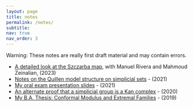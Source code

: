 ```yaml
---
layout: page
title: notes
permalink: /notes/
subtitle:
nav: true
nav_order: 3
---
```

Warning: These notes are really first draft material and may contain errors.

* [A detailed look at the Szczarba map](https://arxiv.org/abs/2305.13638), with Manuel Rivera and Mahmoud Zeinalian, (2023)
* [Notes on the Quillen model structure on simplicial sets](https://drive.google.com/file/d/1gfixen941y64URgFulQc_mAi-rpLSvS4/view) - (2021)
* [My oral exam presentation slides](https://drive.google.com/file/d/1kWf42MRZoT70t3P5bGJkn_OGTbfY_AdM/view) - (2021)
* [An alternate proof that a simplicial group is a Kan complex](https://drive.google.com/file/d/1VG5DeCVk9kOQoleOC2xyrQ5NH5ZDSp6K/view?usp=sharing) - (2020)
* [My B.A. Thesis: Conformal Modulus and Extremal Families](https://drive.google.com/file/d/1QWl2AN-c6jZMd7PklYVPxo6BG1OkHF8u/view?usp=sharing) - (2019)